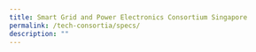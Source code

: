 ```yaml
---
title: Smart Grid and Power Electronics Consortium Singapore
permalink: /tech-consortia/specs/
description: ""
---
```

